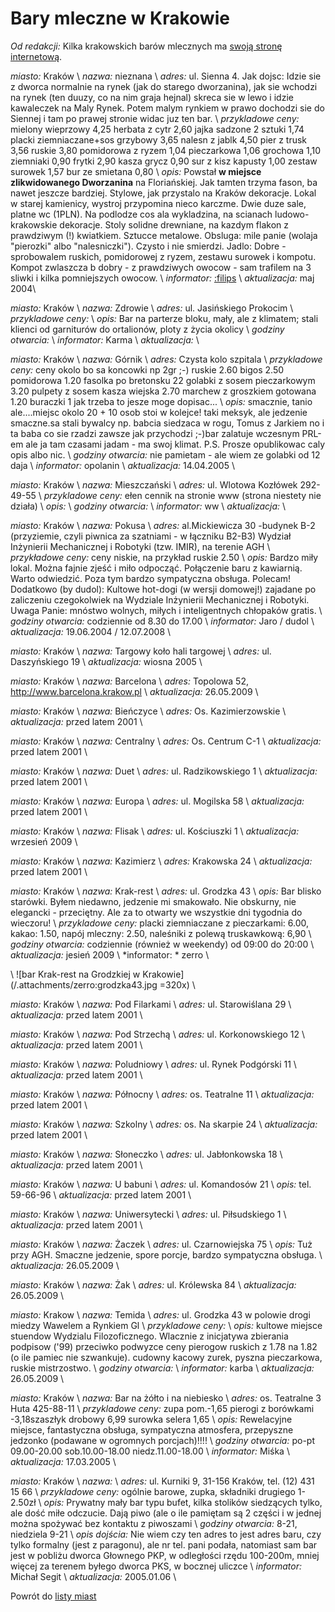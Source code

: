 # Bary mleczne w Krakowie

*Od redakcji:* Kilka krakowskich barów mlecznych ma [swoją stronę internetową](http://www.ap.krakow.pl/geo/bary_mleczne/index.html).

*miasto:*  Kraków    \\
*nazwa:*  nieznana \\
*adres:*  ul. Sienna 4. Jak dojsc: Idzie sie z dworca normalnie na rynek (jak do starego dworzanina), jak sie 
wchodzi na rynek (ten duuzy, co na nim graja hejnal) skreca sie w lewo i idzie kawaleczek na Maly Rynek. Potem malym rynkiem w prawo dochodzi sie do Siennej i tam po prawej stronie widac juz ten bar. \\
*przykladowe ceny:* mielony wieprzowy 4,25 herbata z cytr 2,60 
jajka sadzone 2 sztuki 1,74 placki ziemniaczane+sos grzybowy 3,65 nalesn z jablk 4,50 pier z trusk 3,56 
ruskie 3,80 pomidorowa z ryzem 1,04 pieczarkowa 1,06 grochowa 1,10 ziemniaki 0,90 frytki 2,90 kasza grycz 0,90 
sur z kisz kapusty 1,00 zestaw surowek 1,57 bur ze smietana 0,80  \\
*opis:*  Powstał **w miejsce zlikwidowanego Dworzanina** na Floriańskiej. Jak tamten trzyma fason, ba nawet jeszcze bardziej. Stylowe, jak przystalo na Kraków dekoracje. Lokal w starej kamienicy, wystroj przypomina nieco karczme. Dwie duze sale, platne wc (1PLN). Na podlodze cos ala wykladzina, na scianach ludowo-krakowskie dekoracje. Stoly solidne drewniane, na kazdym flakon z prawdziwym (!) kwiatkiem. Sztucce metalowe. Obsluga: mile panie (wolaja 
"pierozki" albo "nalesniczki"). Czysto i nie smierdzi. Jadlo: Dobre - sprobowalem ruskich, pomidorowej z ryzem, zestawu surowek i kompotu. Kompot zwlaszcza b dobry - z prawdziwych owocow - sam trafilem na 3 sliwki i kilka pomniejszych owocow.   \\
*informator:* [:filips](/filips) \\
*aktualizacja:* maj 2004\\


*miasto:*  Kraków    \\
*nazwa:*  Zdrowie   \\
*adres:*  ul. Jasińskiego   Prokocim         \\
*przykladowe ceny:*     \\
*opis:*  Bar na parterze bloku, mały, ale z klimatem; stali klienci od garniturów do ortalionów, ploty z życia okolicy   \\
*godziny otwarcia:*     \\
*informator:*  Karma   \\
*aktualizacja:*        \\



*miasto:*  Kraków    \\
*nazwa:*  Górnik   \\
*adres:*  Czysta   kolo szpitala          \\
*przykladowe ceny:*  ceny okolo bo sa koncowki np 2gr ;-) ruskie 2.60 bigos 2.50 pomidorowa 1.20 fasolka po bretonsku 22 golabki z sosem pieczarkowym 3.20 pulpety z sosem kasza wiejska 2.70 marchew z groszkiem gotowana 1.20 buraczki 1 jak trzeba to jesze moge dopisac...   \\
*opis:*  smacznie, tanio ale....miejsc okolo 20 + 10 osob stoi w kolejce! taki meksyk, ale jedzenie smaczne.sa stali bywalcy np. babcia siedzaca w rogu, Tomus z Jarkiem no i ta baba co sie rzadzi zawsze jak przychodzi ;-)bar zalatuje wczesnym PRL-em ale ja tam czasami jadam - ma swoj klimat. P.S. Prosze opublikowac caly opis albo nic.   \\
*godziny otwarcia:*  nie pamietam - ale wiem ze golabki od 12 daja   \\
*informator:*  opolanin   \\
*aktualizacja:*   14.04.2005   \\



*miasto:*  Kraków    \\
*nazwa:*  Mieszczański   \\
*adres:*  ul. Wlotowa   Kozłówek   292-49-55      \\
*przykladowe ceny:*  ełen cennik na stronie www  (strona niestety nie działa) \\
*opis:*   \\
*godziny otwarcia:*     \\
*informator:*  ww   \\
*aktualizacja:*        \\



*miasto:*  Kraków    \\
*nazwa:*  Pokusa   \\
*adres:*  al.Mickiewicza 30 -budynek B-2 (przyziemie, czyli piwnica za szatniami - w łączniku B2-B3) Wydział Inżynierii Mechanicznej i Robotyki (tzw. IMIR), na terenie AGH          \\
*przykładowe ceny:*  ceny niskie, na przykład ruskie 2.50   \\
*opis:*  Bardzo miły lokal. Można fajnie zjeść i miło odpocząć. Połączenie baru z kawiarnią. Warto odwiedzić. Poza tym bardzo sympatyczna obsługa. Polecam! Dodatkowo (by dudol): Kultowe hot-dogi (w wersji domowej!) zajadane po zaliczeniu czegokolwiek na Wydziale Inżynierii Mechanicznej i Robotyki. Uwaga Panie: mnóstwo wolnych, miłych i inteligentnych chłopaków gratis.   \\
*godziny otwarcia:*  codziennie od 8.30 do 17.00   \\
*informator:*  Jaro / dudol  \\
*aktualizacja:*   19.06.2004 / 12.07.2008    \\








*miasto:*  Kraków    \\
*nazwa:*  Targowy   koło hali targowej   \\
*adres:*  ul. Daszyńskiego 19   \\
*aktualizacja:*    wiosna 2005   \\



*miasto:*  Kraków    \\
*nazwa:*  Barcelona   \\
*adres:*  Topolowa 52, http://www.barcelona.krakow.pl \\
*aktualizacja:* 26.05.2009 \\



*miasto:*  Kraków    \\
*nazwa:*  Bieńczyce   \\
*adres:*  Os. Kazimierzowskie   \\
*aktualizacja:* przed latem 2001 \\



*miasto:*  Kraków    \\
*nazwa:*  Centralny   \\
*adres:*  Os. Centrum C-1   \\
*aktualizacja:* przed latem 2001 \\



*miasto:*  Kraków    \\
*nazwa:*  Duet   \\
*adres:*  ul. Radzikowskiego 1   \\
*aktualizacja:* przed latem 2001 \\


*miasto:*  Kraków    \\
*nazwa:*  Europa   \\
*adres:*  ul. Mogilska 58   \\
*aktualizacja:* przed latem 2001 \\



*miasto:*  Kraków    \\
*nazwa:*  Flisak   \\
*adres:*  ul. Kościuszki 1   \\
*aktualizacja:* wrzesień 2009 \\



*miasto:*  Kraków    \\
*nazwa:*  Kazimierz   \\
*adres:*  Krakowska 24   \\
*aktualizacja:* przed latem 2001 \\



*miasto:*  Kraków    \\
*nazwa:*  Krak-rest   \\
*adres:*  ul. Grodzka 43   \\
*opis:*  Bar blisko starówki. Byłem niedawno, jedzenie mi smakowało. Nie obskurny, nie elegancki - przeciętny. Ale za to otwarty we wszystkie dni tygodnia do wieczoru!   \\
*przykladowe ceny:* placki ziemniaczane z pieczarkami: 6.00, kakao: 1.50, napój mleczny: 2.50, naleśniki z polewą truskawkową: 6,90 \\
*godziny otwarcia:* codziennie (również w weekendy) od 09:00 do 20:00  \\
*aktualizacja:* jesień 2009 \\
*informator: * zerro \\

\\
![bar Krak-rest na Grodzkiej w Krakowie](/.attachments/zerro:grodzka43.jpg =320x)
\\



*miasto:*  Kraków    \\
*nazwa:*  Pod Filarkami   \\
*adres:*  ul. Starowiślana 29   \\
*aktualizacja:* przed latem 2001 \\



*miasto:*  Kraków    \\
*nazwa:*  Pod Strzechą   \\
*adres:*  ul. Korkonowskiego 12   \\
*aktualizacja:* przed latem 2001 \\



*miasto:*  Kraków    \\
*nazwa:*  Poludniowy   \\
*adres:*  ul. Rynek Podgórski 11   \\
*aktualizacja:* przed latem 2001 \\



*miasto:*  Kraków    \\
*nazwa:*  Północny   \\
*adres:*  os. Teatralne 11   \\
*aktualizacja:* przed latem 2001 \\




*miasto:*  Kraków    \\
*nazwa:*  Szkolny   \\
*adres:*  os. Na skarpie 24   \\
*aktualizacja:* przed latem 2001 \\



*miasto:*  Kraków    \\
*nazwa:*  Słoneczko   \\
*adres:*  ul. Jabłonkowska 18   \\
*aktualizacja:* przed latem 2001 \\



*miasto:*  Kraków    \\
*nazwa:*  U babuni   \\
*adres:*  ul. Komandosów 21   \\
*opis:*  tel. 59-66-96   \\
*aktualizacja:* przed latem 2001 \\



*miasto:*  Kraków    \\
*nazwa:*  Uniwersytecki   \\
*adres:*  ul. Piłsudskiego 1   \\
*aktualizacja:* przed latem 2001 \\



*miasto:*  Kraków    \\
*nazwa:*  Żaczek   \\
*adres:*  ul. Czarnowiejska 75   \\
*opis:*  Tuż przy AGH. Smaczne jedzenie, spore porcje, bardzo sympatyczna obsługa.  \\
*aktualizacja:* 26.05.2009 \\


*miasto:*  Kraków    \\
*nazwa:*  Żak   \\
*adres:*  ul. Królewska 84   \\
*aktualizacja:* 26.05.2009 \\







*miasto:*  Krakow    \\
*nazwa:*  Temida   \\
*adres:*  ul. Grodzka 43   w polowie drogi miedzy Wawelem a Rynkiem Gl         \\
*przykladowe ceny:*     \\
*opis:*  kultowe miejsce stuendow Wydzialu Filozoficznego. Wlacznie z inicjatywa zbierania podpisow ('99) przeciwko podwyzce ceny pierogow ruskich z 1.78 na 1.82 (o ile pamiec nie szwankuje). cudowny kacowy zurek, pyszna pieczarkowa, ruskie mistrzostwo.   \\
*godziny otwarcia:*     \\
*informator:*  karba   \\
*aktualizacja:* 26.05.2009 \\











*miasto:*  Kraków    \\
*nazwa:*  Bar na żółto i na niebiesko   \\
*adres:*  os. Teatralne 3   Huta   425-88-11      \\
*przykladowe ceny:*  zupa pom.-1,65 pierogi z borówkami -3,18szaszłyk drobowy 6,99 surowka selera 1,65   \\
*opis:*  Rewelacyjne miejsce, fantastyczna obsługa, sympatyczna atmosfera, przepyszne jedzonko (podawane w ogromnych porcjach)!!!!    \\
*godziny otwarcia:*  po-pt 09.00-20.00 sob.10.00-18.00 niedz.11.00-18.00   \\
*informator:*  Miśka   \\
*aktualizacja:*   17.03.2005     \\



*miasto:* Kraków \\
*nazwa:*  \\
*adres:* ul. Kurniki 9, 31-156 Kraków, tel. (12) 431 15 66 \\
*przykladowe ceny:* ogólnie barowe, zupka, składniki drugiego 1-2.50zł \\
*opis:* Prywatny mały bar typu bufet, kilka stolików siedzących tylko, ale dość miłe odczucie. Dają piwo (ale o ile pamiętam są 2 części i w jednej można spożywać bez kontaktu z piwoszami \\
*godziny otwarcia:* 8-21, niedziela 9-21 \\
*opis dojścia:* Nie wiem czy ten adres to jest adres baru, czy tylko formalny (jest z paragonu), ale nr tel. pani podała, natomiast sam bar jest w pobliżu dworca Głownego PKP, w odległości rzędu 100-200m, mniej więcej za terenem byłego dworca PKS, w bocznej uliczce \\
*informator:* Michał Segit \\
*aktualizacja:* 2005.01.06 \\



Powrót do [listy miast](/bary_mleczne)
